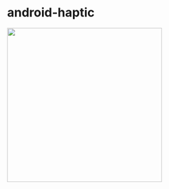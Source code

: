 # android-haptic

<img width=360 src=https://github.com/user-attachments/assets/8e8c791c-d5e4-4bc4-afc7-1772fdfa7663 />
